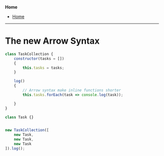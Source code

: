 **Home**
- [Home](../index.md)
---

# The new Arrow Syntax
```js
class TaskCollection {
    constructor(tasks = [])
    {
        this.tasks = tasks;
    }

    log()
    {
        // Arrow syntax make inline functions shorter
        this.tasks.forEach(task => console.log(task));

    }
}

class Task {}


new TaskCollection([
    new Task,
    new Task,
    new Task
]).log();
```